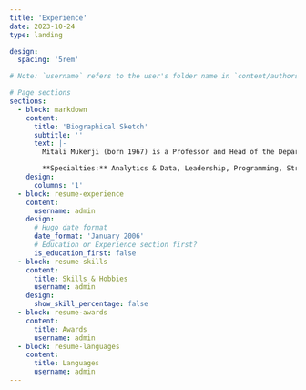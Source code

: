 ```yaml
---
title: 'Experience'
date: 2023-10-24
type: landing

design:
  spacing: '5rem'

# Note: `username` refers to the user's folder name in `content/authors/`

# Page sections
sections:
  - block: markdown
    content:
      title: 'Biographical Sketch'
      subtitle: ''
      text: |-
        Mitali Mukerji (born 1967) is a Professor and Head of the Department of Bioscience and Bioengineering, IIT Jodhpur. She was formerly a Chief Scientist at the CSIR Institute of Genomics and Integrative Biology with notable achievement in the field of human genomics and personalized medicine. She is best known for initiating the field of "Ayurgenomics" in partnership with her colleague Dr. Bhavana Prasher (MD Ayurveda) under the mentorship of Prof. Samir K. Brahmachari. Ayurgenomics is an innovative study, blending the principles of Ayurveda- the traditional Indian system of medicine- with genomics. Mukerji is also a major contributor in the Indian Genome Variation Consortium, a comprehensive database that is producing "the first genetic landscape of the Indian population", and has been an author in many publications that use IGV databases to study population genomics. Mukerji has done extensive research on hereditary ataxias, and is involved in many other projects related to tracking disease origins and mutational histories. She is the recipient of the prestigious Shanti Swarup Bhatnagar Award in 2010 for her contribution in the field of Medical Sciences.

        **Specialties:** Analytics & Data, Leadership, Programming, Strategic Planning, Writing & Editing
    design:
      columns: '1'
  - block: resume-experience
    content:
      username: admin
    design:
      # Hugo date format
      date_format: 'January 2006'
      # Education or Experience section first?
      is_education_first: false
  - block: resume-skills
    content:
      title: Skills & Hobbies
      username: admin
    design:
      show_skill_percentage: false
  - block: resume-awards
    content:
      title: Awards
      username: admin
  - block: resume-languages
    content:
      title: Languages
      username: admin
---
```

